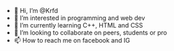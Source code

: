 - 👋 Hi, I’m @Krfd
- 👀 I’m interested in programming and web dev
- 🌱 I’m currently learning C++, HTML and CSS
- 💞️ I’m looking to collaborate on peers, students or pro
- 📫 How to reach me on facebook and IG

<!---
Krfd/Krfd is a ✨ special ✨ repository because its `README.md` (this file) appears on your GitHub profile.
You can click the Preview link to take a look at your changes.
--->
